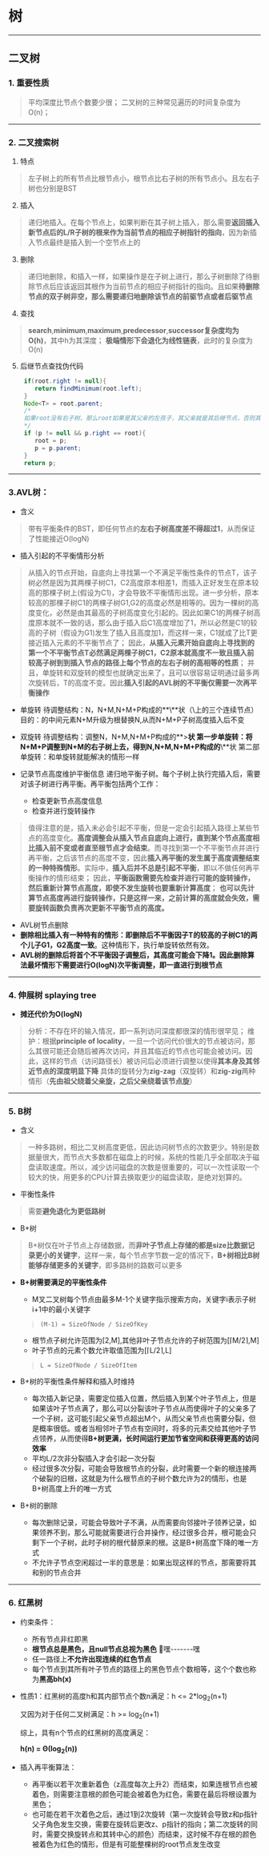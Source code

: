 # 树
------

## 二叉树
### 1. 重要性质

 > 平均深度比节点个数要少很；
  二叉树的三种常见遍历的时间复杂度为O(n)；
  
------

### 2. 二叉搜索树
 1. 特点
 > 左子树上的所有节点比根节点小，根节点比右子树的所有节点小。且左右子树也分别是BST

 2. 插入
 > 递归地插入。在每个节点上，如果判断在其子树上插入，那么需要**返回插入新节点后的L/R子树的根来作为当前节点的相应子树指针的指向**，因为新插入节点最终是插入到一个空节点上的

 3. 删除
 > 递归地删除，和插入一样，如果操作是在子树上进行，那么子树删除了待删除节点后应该返回其根作为当前节点的相应子树指针的指向。且如果**待删除节点的双子树非空，那么需要递归地删除该节点的前驱节点或者后驱节点**

 4. 查找
 > **search**,**minimum**,**maximum**,**predecessor**,**successor复杂度均为O(h)**，其中h为其深度；
  **极端情形下会退化为线性链表**，此时的复杂度为O(n)
 
 5. 后继节点查找伪代码
    ```java
     if(root.right != null){
        return findMinimum(root.left);
     }
     Node<T> = root.parent;
     /*
     如果root没有右子树，那么root如果是其父亲的左孩子，其父亲就是其后继节点，否则其父亲是其前驱节点，需要递归向上，直至找到一个节点，以查找路径里的上一个节点为左孩子的节点。
     */
     if (p != null && p.right == root){ 
        root = p;
        p = p.parent;
     }
     return p;
    ```
  
------

### 3.AVL树：

 - 含义
 > 带有平衡条件的BST，即任何节点的**左右子树高度差不得超过1**，从而保证了性能接近O(logN)

 - 插入引起的不平衡情形分析
 > 从插入的节点开始，自底向上寻找第一个不满足平衡性条件的节点T，该子树必然是因为其两棵子树C1，C2高度原本相差1，而插入正好发生在原本较高的那棵子树上(假设为C1)，才会导致不平衡情形出现。进一步分析，原本较高的那棵子树C1的两棵子树G1,G2的高度必然是相等的。因为一棵树的高度变化，必然是由其最高的子树高度变化引起的。因此如果C1的两棵子树高度原本就不一致的话，那么由于插入后C1高度增加了1，所以必然是C1的较高的子树（假设为G1)发生了插入且高度加1，而这样一来，C1就成了比T更接近插入元素的不平衡节点了；
因此，**从插入元素开始自底向上寻找到的第一个不平衡节点T必然满足两棵子树C1，C2原本就高度不一致且插入前较高子树到到插入节点的路径上每个节点的左右子树的高相等的性质**；
并且，单旋转和双旋转的模型也就确定出来了，且可以很容易证明通过最多两次旋转后，T的高度不变。因此**插入引起的AVL树的不平衡仅需要一次再平衡操作**

 - 单旋转
   待调整结构：N，N+M,N+M+P构成的**\\**状（\上的三个连续节点）
   目的：的中间元素N+M升级为根替换N,从而N+M+P子树高度插入后不变

 - 双旋转
   待调整结构：调整N，N+M,N+M+P构成的**>**状
   第一步单旋转：将N+M+P调整到N+M的右子树上去，得到N,N+M,N+M+P构成的**\\**状
   第二部单旋转：和单旋转就能解决的情形一样

 - 记录节点高度维护平衡信息
 递归地平衡子树。每个子树上执行完插入后，需要对该子树进行再平衡。再平衡包括两个工作：
   - 检查更新节点高度信息
   - 检查并进行旋转操作
> 值得注意的是，插入未必会引起不平衡，但是一定会引起插入路径上某些节点的高度变化。**高度调整会从插入节点自底向上进行，直到某个节点高度相比插入前不变或者直至根节点才会结束**。而寻找到第一个不平衡节点并进行再平衡，之后该节点的高度不变，因此**插入再平衡的发生属于高度调整结束的一种特殊情形**。实际中，**插入后并不总是引起不平衡**，即以不做任何再平衡操作的情形结束；
因此，**平衡函数需要先检查并进行可能的旋转操作，然后重新计算节点高度，即使不发生旋转也要重新计算高度**；
**也可以先计算节点高度再进行旋转操作，只是这样一来，之前计算的高度就会失效，需要旋转函数负责再次更新不平衡节点的高度。**
 -  AVL树节点删除
  -  **删除相比插入有一种特有的情形：即删除后不平衡因子T的较高的子树C1的两个儿子G1，G2高度一致**。这种情形下，执行单旋转依然有效。
  -  **AVL树的删除后将首个不平衡因子调整后，其高度可能会下降1。因此删除算法最坏情形下需要进行O(logN)次平衡调整，即一直进行到根节点**
  
------

### 4. 伸展树 splaying tree

 - **摊还代价为O(logN)**
 > 分析：不存在坏的输入情况，即一系列访问深度都很深的情形很罕见；
维护：根据**principle of locality**，一旦一个访问代价很大的节点被访问，那么其很可能还会随后被再次访问，并且其临近的节点也可能会被访问。因此，这样的节点（访问路径长）被访问后必须进行调整以使得**其本身及其邻近节点的深度明显下降**
 具体的旋转分为**zig-zag**（双旋转）和**zig-zig**两种情形（**先由祖父绕着父亲旋，之后父亲绕着该节点旋**）
  
------
### 5. B树

 - 含义
 > 一种多路树，相比二叉树高度更低，因此访问树节点的次数更少。特别是数据量很大，而节点大多数都在磁盘上的时候，系统的性能几乎全部取决于磁盘读取速度。所以，减少访问磁盘的次数是很重要的，可以一次性读取一个较大的快，用更多的CPU计算去换取更少的磁盘读取，是绝对划算的。

 - 平衡性条件
 > 需要**避免退化为更低路树**

 - B+树
 > B+树仅在叶子节点上存储数据，而**非叶子节点上存储的都是size比数据记录更小的关键字**，这样一来，每个节点字节数一定的情况下，**B+树相比B树能够存储更多的关键字**，即多路树的路数可以更多
 
 - **B+树需要满足的平衡性条件**
    - M叉二叉树每个节点由最多M-1个关键字指示搜索方向，关键字i表示子树i+1中的最小关键字
    > `(M-1) = SizeOfNode / SizeOfKey`

    - 根节点子树允许范围为[2,M],其他非叶子节点允许的子树范围为[⌈M/2⌉,M]
    - 叶子节点的元素个数允许取值范围为[⌈L/2⌉,L]
    > `L = SizeOfNode / SizeOfItem`
 
 - B+树的平衡性条件解释和插入时维持
 
   - 每次插入新记录，需要定位插入位置，然后插入到某个叶子节点上，但是如果该叶子节点满了，那么可以分裂该叶子节点从而使得叶子的父亲多了一个子树，这可能引起父亲节点超出M个，从而父亲节点也需要分裂，但是概率很低。或者当相邻叶子节点有空间时，将多的元素交给其他叶子节点领养，从而使得**B+树更满，长时间运行更加节省空间和获得更高的访问效率**
   - 平均L/2次非分裂插入才会引起一次分裂
   - 经过很多次分裂，可能会导致根节点的分裂，此时需要一个新的根连接两个破裂的旧根，这就是为什么根节点的子树个数允许为2的情形，也是B+树高度上升的唯一方式
  
 - B+树的删除
   - 每次删除记录，可能会导致叶子不满，从而需要向邻接叶子领养记录，如果领养不到，那么可能就需要进行合并操作，经过很多合并，根可能会只剩下一个子树，此时子树的根代替原来的根。这是B+树高度下降的唯一方式
   - 不允许子节点空闲超过一半的意思是：如果出现这样的节点，那需要将其和别的节点合并
  
-----

### 6. 红黑树
 - 约束条件：
    - 所有节点非红即黑
    - **根节点总是黑色，且null节点总视为黑色** 🤭嘿-------嘿
    - 任一路径上**不允许出现连续的红色节点**
    - 每个节点到其所有叶子节点的路径上的黑色节点个数相等，这个个数也称为**黑高bh(x)**
 
 - 性质1：红黑树的高度h和其内部节点个数n满足：h <= 2*log<sub>2</sub>(n+1)

    又因为对于任何二叉树满足：h >= log<sub>2</sub>(n+1)
    
    综上，具有n个节点的红黑树的高度满足：
        
    **h(n) = &Theta;(log<sub>2</sub>(n))**
    
  - 插入再平衡算法：
  
    - 再平衡以若干次重新着色（z高度每次上升2）而结束，如果连根节点也被着色，则需要注意根的颜色可能会被着色为红色，需要在最后将根设置为黑色；
    - 也可能在若干次着色之后，通过1到2次旋转（第一次旋转会导致z和p指针父子角色发生交换，需要在旋转后更改z、p指针的指向；第二次旋转的同时，需要交换旋转点和其转中心的颜色）而结束，这时候不存在根的颜色被着色为红色的情形，但是有可能整棵树的root节点发生改变
